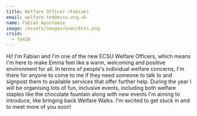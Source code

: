 ```yaml
---
title: Welfare Officer (Fabian)
email: welfare-ted@ecsu.org.uk
name: Fabian Apostoaie
image: /assets/images/exec/Ents.png
crsid:
  - fa428
---
```

Hi! I'm Fabian and I'm one of the new ECSU Welfare Officers, which means I'm here to make Emma feel like a warm, welcoming and positive environment for all. In terms of people's individual welfare concerns, I'm there for anyone to come to me if they need someone to talk to and signpost them to available services that offer further help. During the year I will be organising lots of fun, inclusive events, including both welfare staples like the chocolate fountain along with new events I'm aiming to introduce, like bringing back Welfare Walks. I'm excited to get stuck in and to meet more of you soon!
